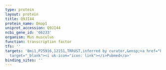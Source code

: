 ```yaml
---
type: protein
layout: protein
title: Q9JI44
protein_name: Dmap1
uniprot_accession: Q9JI44
ncbi_gene_id: '66233'
organism: Mus musculus
function: transcription factor
tfs: ''
targets: 'Bmi1,P25916,12151,TRRUST,inferred by curator,&ensp;<a href="https://www.ncbi.nlm.nih.gov/pubmed/?term=17214966%5Buid%5D"
  target="_blank"><i uk-icon="icon: link"></i>Pubmed</a>'
binding_sites: ''
---
```

